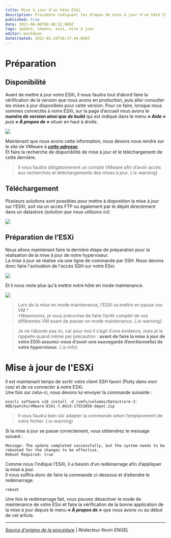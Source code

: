 ```yaml
---
title: Mise à jour d'un hôte ESXi
description: Procédure indiquant les étapes de mise à jour d'un hôte ESXi
published: true
date: 2021-06-06T06:48:52.009Z
tags: update, vmware, esxi, mise à jour
editor: markdown
dateCreated: 2021-05-24T10:37:44.048Z
---
```



# Préparation

## Disponibilité

Avant de mettre à jour notre ESXi, il nous faudra tout d’abord faire la vérification de la version que nous avons en production, puis aller consulter les mises à jour disponibles pour cette version. Pour ce faire, lorsque nous sommes connectés à notre ESXi, sur la page d’accueil nous avons le ***numéro de version ainsi que de build*** qui est indiqué dans le menu ***« Aide »*** puis ***« À propos de »*** situer en haut à droite.

![](/images/check_maj.png)

Maintenant que nous avons cette information, nous devons nous rendre sur le site de VMware à [***cette adresse***](https://my.vmware.com/group/vmware/patch#search).  
Et faire la recherche de disponibilité de mise à jour et le téléchargement de cette dernière.

> Il vous faudra obligatoirement un compte VMware afin d’avoir accès aux recherches et téléchargements des mises à jour.
{.is-warning}


## Téléchargement

Plusieurs solutions sont possibles pour mettre à disposition la mise à jour sur l’ESXI, soit via un accès FTP ou également par le dépôt directement dans un datastore *(solution que nous utilisons ici)*.

![](/images/add_update_datastore.png)

## Préparation de l’ESXi

Nous allons maintenant faire la dernière étape de préparation pour la réalisation de la mise à jour de notre hyperviseur.  
La mise à jour se réalise via une ligne de commande par SSH. Nous devons donc faire l'activation de l'accès SSH sur notre ESxi.

![](/images/update_esxi_ssh.png)

Et il nous reste plus qu'à mettre notre hôte en mode maintenance.

![](/images/update_esxi_maintmode.png)

> Lors de la mise en mode maintenance, l’ESXi va mettre en pause vos VM.*  
> *Néanmoins, je vous préconise de faire l’arrêt complet de vos différentes VM avant de passer en mode maintenance.
{.is-warning}


> Je ne l’aborde pas ici, car pour moi il s’agit d’une évidence, mais je le rappelle quand même par précaution : **avant de faire la mise à jour de votre ESXi assurez-vous d’avoir une sauvegarde (fonctionnelle) de votre hyperviseur.**
{.is-info}


# **Mise à jour de l'ESXi**

Il est maintenant temps de sortir votre client SSH favori *(Putty dans mon cas)* et de ce connecter à notre ESXi.  
Une fois sur celui-ci, nous devons lui envoyer la commande suivante :

```
esxcli software vib install -d /vmfs/volumes/Datastrore-3-HDD/patchs/VMware-ESXi-7.0U1d-17551050-depot.zip
```

> Il vous faudra bien sûr adapter la commande selon l’emplacement de votre fichier.
{.is-warning}


Si la mise à jour se passe correctement, vous obtiendrez le message suivant :

```
Message: The update completed successfully, but the system needs to be rebooted for the changes to be effective. 
Reboot Required: true
```

Comme nous l’indique l’ESXi, il a besoin d’un redémarrage afin d’appliquer la mise à jour.  
Il nous suffira donc de faire la commande ci-dessous et d’attendre le redémarrage.

```
reboot
```

Une fois le redémarrage fait, vous pouvez désactiver le mode de maintenance de votre ESxi et faire la vérification de la bonne application de la mise à jour depuis le menu ***« À propos de »*** que nous avons vu au début de cet article.


---
[*Source d'origine de la procédure*](https://www.tech2tech.fr/vmware-comment-mettre-a-jour-esxi/) | *Rédacteur Kevin ENGEL*